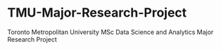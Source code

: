 # TMU-Major-Research-Project
Toronto Metropolitan University MSc Data Science and Analytics Major Research Project
